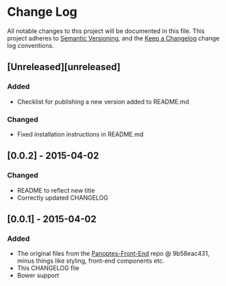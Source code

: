 # Change Log
All notable changes to this project will be documented in this file. This project adheres to [Semantic Versioning](http://semver.org/), and the [Keep a Changelog](http://keepachangelog.com/CHANGELOG.md) change log conventions.

## [Unreleased][unreleased]
### Added
- Checklist for publishing a new version added to README.md

### Changed
- Fixed installation instructions in README.md

## [0.0.2] - 2015-04-02
### Changed
- README to reflect new title
- Correctly updated CHANGELOG

## [0.0.1] - 2015-04-02
### Added
- The original files from the [Panoptes-Front-End](https://github.com/zooniverse/Panoptes-Front-End) repo @ 9b58eac431, minus things like styling, front-end components etc.
- This CHANGELOG file
- Bower support
